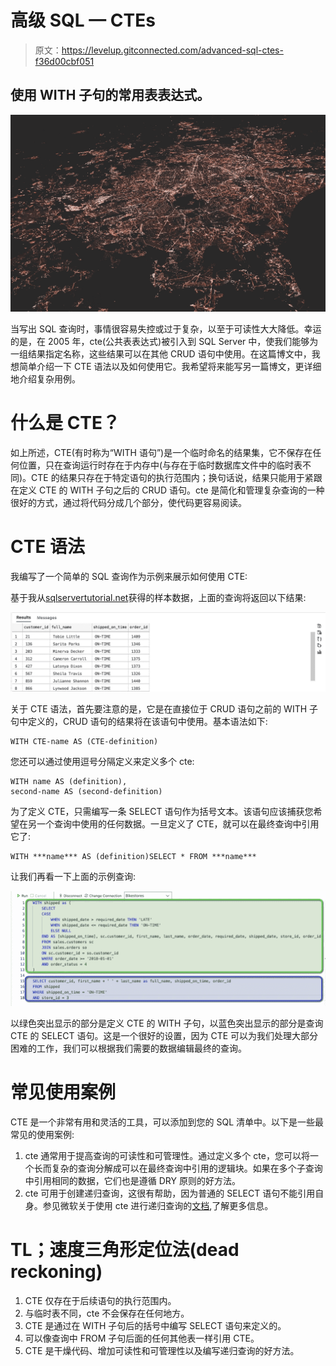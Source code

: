 # 高级 SQL — CTEs

> 原文：<https://levelup.gitconnected.com/advanced-sql-ctes-f36d00cbf051>

## 使用 WITH 子句的常用表表达式。

![](img/0cad70b299fb49358ff2e0f98d52d9a5.png)

当写出 SQL 查询时，事情很容易失控或过于复杂，以至于可读性大大降低。幸运的是，在 2005 年，cte(公共表表达式)被引入到 SQL Server 中，使我们能够为一组结果指定名称，这些结果可以在其他 CRUD 语句中使用。在这篇博文中，我想简单介绍一下 CTE 语法以及如何使用它。我希望将来能写另一篇博文，更详细地介绍复杂用例。

# 什么是 CTE？

如上所述，CTE(有时称为“WITH 语句”)是一个临时命名的结果集，它不保存在任何位置，只在查询运行时存在于内存中(与存在于临时数据库文件中的临时表不同)。CTE 的结果只存在于特定语句的执行范围内；换句话说，结果只能用于紧跟在定义 CTE 的 WITH 子句之后的 CRUD 语句。cte 是简化和管理复杂查询的一种很好的方式，通过将代码分成几个部分，使代码更容易阅读。

# CTE 语法

我编写了一个简单的 SQL 查询作为示例来展示如何使用 CTE:

基于我从[sqlservertutorial.net](https://www.sqlservertutorial.net/load-sample-database/)获得的样本数据，上面的查询将返回以下结果:

![](img/fa56831ff1cd50244d2241ed8e5d4919.png)

关于 CTE 语法，首先要注意的是，它是在直接位于 CRUD 语句之前的 WITH 子句中定义的，CRUD 语句的结果将在该语句中使用。基本语法如下:

```
WITH CTE-name AS (CTE-definition) 
```

您还可以通过使用逗号分隔定义来定义多个 cte:

```
WITH name AS (definition),
second-name AS (second-definition)
```

为了定义 CTE，只需编写一条 SELECT 语句作为括号文本。该语句应该捕获您希望在另一个查询中使用的任何数据。一旦定义了 CTE，就可以在最终查询中引用它了:

```
WITH ***name*** AS (definition)SELECT * FROM ***name***
```

让我们再看一下上面的示例查询:

![](img/1a8d3487174d4c5fc0940e695f0d2ed9.png)

以绿色突出显示的部分是定义 CTE 的 WITH 子句，以蓝色突出显示的部分是查询 CTE 的 SELECT 语句。这是一个很好的设置，因为 CTE 可以为我们处理大部分困难的工作，我们可以根据我们需要的数据编辑最终的查询。

# 常见使用案例

CTE 是一个非常有用和灵活的工具，可以添加到您的 SQL 清单中。以下是一些最常见的使用案例:

1.  cte 通常用于提高查询的可读性和可管理性。通过定义多个 cte，您可以将一个长而复杂的查询分解成可以在最终查询中引用的逻辑块。如果在多个子查询中引用相同的数据，它们也是遵循 DRY 原则的好方法。
2.  cte 可用于创建递归查询，这很有帮助，因为普通的 SELECT 语句不能引用自身。参见微软关于使用 cte 进行递归查询的[文档](https://docs.microsoft.com/en-us/previous-versions/sql/sql-server-2008-r2/ms186243(v=sql.105)?redirectedfrom=MSDN),了解更多信息。

# TL；速度三角形定位法(dead reckoning)

1.  CTE 仅存在于后续语句的执行范围内。
2.  与临时表不同，cte 不会保存在任何地方。
3.  CTE 是通过在 WITH 子句后的括号中编写 SELECT 语句来定义的。
4.  可以像查询中 FROM 子句后面的任何其他表一样引用 CTE。
5.  CTE 是干燥代码、增加可读性和可管理性以及编写递归查询的好方法。